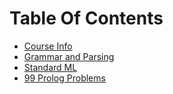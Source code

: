 # Table Of Contents

* [Course Info](course_info_it327.md)
* [Grammar and Parsing](grammar-parsing.md)
* [Standard ML](standard-ml.md)
* [99 Prolog Problems](prolog99.md)